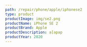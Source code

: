 ```yaml
---
path: /repair/phone/apple/iphonese2
type: product
productImage: img/se2.png
productName: iPhone SE 2
productBrand: Apple
productDescription: a[apap
productYear: 2020
---
```

